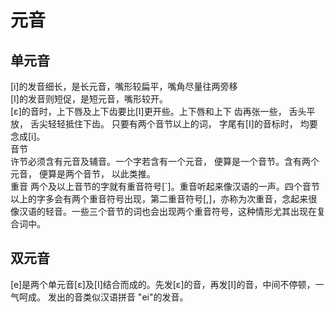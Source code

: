 # 元音
## 单元音
\[i\]的发音细长，是长元音，嘴形较扁平，嘴角尽量往两旁移  
\[I\]的发音则短促，是短元音，嘴形较开。  
\[ɛ\]的音时，上下唇及上下齿要比\[I\]更开些。上下唇和上下 齿再张一些， 舌头平放， 舌尖轻轻抵住下齿。
只要有两个音节以上的词， 字尾有[I]的音标时， 均要念成\[i\]。  
音节  
许节必须含有元音及辅音。一个字若含有一个元音， 便算是一个音节。含有两个元音， 便算是两个音节， 以此类推。  
重音
两个及以上音节的字就有重音符号[\`]。重音听起来像汉语的一声。四个音节以上的字多会有两个重音符号出现，第二重音符号[,]，亦称为次重音，念起来很像汉语的轻音。一些三个音节的词也会出现两个重音符号，这种情形尤其出现在复合词中。
## 双元音  
[e]是两个单元音[ɛ]及[I]结合而成的。先发[ɛ]的音，再发[I]的音，中间不停顿，一气呵成。 发出的音类似汉语拼音 "ei"的发音。  